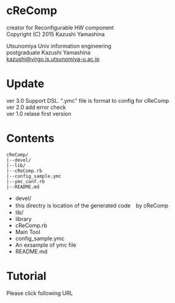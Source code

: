 cReComp
===============================
creator for Reconfigurable HW component  
Copyright (C) 2015 Kazushi Yamashina  
  
Utsunomiya Univ information engineering  
postgraduate Kazushi Yamashina  
kazushi@virgo.is.utsunomiya-u.ac.jp  
  
Update
=================================
ver 3.0 Support DSL. ".ymc" file is format to config for cReComp  
ver 2.0 add error check  
ver 1.0 relase first version  

Contents
=================================

```
cReComp/
|--devel/
|--lib/
|--cReComp.rb
|--config_sample.ymc
|--ymc_conf.rb
|--README.md
```

- devel/
 - this directry is location of the generated code　by cReComp
- lib/
 - library
- cReComp.rb
 - Main Tool
- config_sample.ymc
 - An exsample of ymc file
- README.md

Tutorial
===============================

Please click following URL
